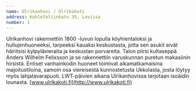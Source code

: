 ```yaml
---
name: Ulrikanhovi / Ulrikakoti
address: Kuhlefeltinkatu 35, Loviisa
number: 1
---
```

Ulrikanhovi rakennettiin 1800 -luvun lopulla köyhientaloksi ja hullujenhuoneeksi, tarpeeksi kauaksi keskustasta, jotta sen asukit eivät häiritsisi kylpylävieraita ja keskustan porvareita. Talon piirsi  kultaseppä Anders Wilhelm Felixsson ja se rakennettiin varuskunnan puretun makasiinin hirsistä. Entiset vanhainkodin huoneet toimivat aikamatkamaisina majoitustiloina, samoin osa viereisestä kunnostetusta Ukkolasta, josta löytyy myös lahjatavarapuoti.
LWT-päivien aikana Ulrikanhovissa tarjotaan isoäidin lounasta. [www.ulrikakoti.fi](http://www.ulrikakoti.fi)
